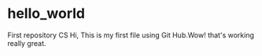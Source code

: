 # hello_world
First repository CS
Hi,
    This is my first file using Git Hub.Wow! that's working really great.
